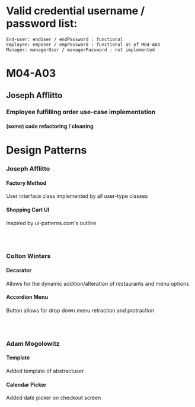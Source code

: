 <h1>Valid credential username / password list:</h1>

    End-user: endUser / endPassword : functional
    Employee: empUser / empPassword : functional as of M04-A03
    Manager: managerUser / managerPassword : not implemented

<h1>M04-A03</h1>
<h2>Joseph Afflitto</h2>
<h3>Employee fulfilling order use-case implementation</h3>
<h4>(some) code refactoring / cleaning</h4>


<h1>Design Patterns</h1>
<h3>Joseph Afflitto</h3>
<h4>Factory Method</h4>
User interface class implemented by all user-type classes
<h4>Shopping Cart UI</h4>
Inspired by ui-patterns.com's outline

<br><br>

<h3>Colton Winters</h3>
<h4>Decorator</h4>
Allows for the dynamic addition/alteration of restaurants and menu options
<h4>Accordion Menu</h4>
Button allows for drop down menu retraction and protraction

<br><br>

<h3>Adam Mogolowitz</h3>
<h4>Template</h4>
Added template of abstractuser 
<h4>Calendar Picker</h4>
Added date picker on checkout screen 